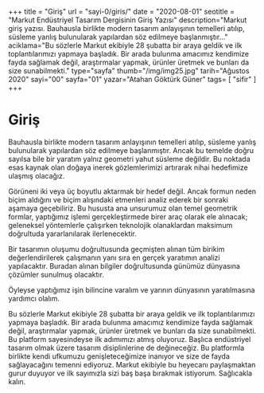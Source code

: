 +++
title = "Giriş"
url = "sayi-0/giris/"
date = "2020-08-01"
seotitle = "Markut Endüstriyel Tasarım Dergisinin Giriş Yazısı"
description="Markut giriş yazısı. Bauhausla birlikte modern tasarım anlayışının temelleri atılıp, süsleme yanlış bulunularak yapılardan söz edilmeye başlanmıştır..."
aciklama="Bu sözlerle Markut ekibiyle 28 şubatta bir araya geldik ve ilk toplantılarımızı yapmaya başladık. Bir arada bulunma amacımız kendimize fayda sağlamak değil, araştırmalar yapmak, ürünler üretmek ve bunları da size sunabilmekti."
type="sayfa"
thumb="/img/img25.jpg"
tarih="Ağustos 2020"
sayi="00"
sayfa="01"
yazar="Atahan Göktürk Güner"
tags= [
    "sifir"
]
+++
<a href="/sayi-0/markut-ekibi/" id="next"></a>
<div class="container mgen"><h1>Giriş</h1><p>
 Bauhausla birlikte modern tasarım anlayışının temelleri atılıp, süsleme yanlış bulunularak yapılardan söz edilmeye başlanmıştır. Ancak bu temelde doğru sayılsa bile bir yaratım yalnız geometri yahut süsleme değildir. Bu noktada esas kaynak olan doğaya inerek gözlemlerimizi artırarak nihai hedefimize ulaşmış olacağız.

Görüneni iki veya üç boyutlu aktarmak bir hedef değil. Ancak formun neden biçim aldığını ve biçim alışındaki etmenleri analiz ederek bir sonraki aşamaya geçebiliriz. Bu hususta ana unsurumuz olan temel geometrik formlar, yaptığımız işlemi gerçekleştirmede birer araç olarak ele alınacak; geleneksel yöntemlerle çalışırken teknolojik olanaklardan maksimum doğrultuda yararlanılarak ilerlenecektir. 

Bir tasarımın oluşumu doğrultusunda geçmişten alınan tüm birikim değerlendirilerek çalışmanın yanı sıra en gerçek yaratımın analizi yapılacaktır. Buradan alınan bilgiler doğrultusunda günümüz dünyasına çözümler sunulmuş olacaktır.

Öyleyse yaptığımız işin bilincine varalım ve yarının dünyasının yaratılmasına yardımcı olalım.

Bu sözlerle Markut ekibiyle 28 şubatta bir araya geldik ve ilk toplantılarımızı yapmaya başladık. Bir arada bulunma amacımız kendimize fayda sağlamak değil, araştırmalar yapmak, ürünler üretmek ve bunları da size sunabilmekti. Bu platform sayesindeyse ilk adımımızı atmış oluyoruz. Başlıca endüstriyel tasarım olmak üzere tasarım disiplinlerine de değineceğiz. Bu platformla birlikte kendi ufkumuzu genişleteceğimize inanıyor ve size de fayda sağlayacağını temenni ediyoruz. Markut ekibiyle bu heyecanı paylaşmaktan gurur duyuyor ve ilk sayımızla sizi baş başa bırakmak istiyorum. Sağlıcakla kalın.

</p>
</div>